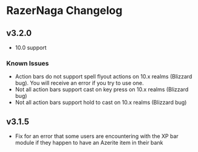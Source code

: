# RazerNaga Changelog

## v3.2.0

* 10.0 support

### Known Issues

* Action bars do not support spell flyout actions on 10.x realms (Blizzard bug).
  You will receive an error if you try to use one.
* Not all action bars support cast on key press on 10.x realms (Blizzard bug)
* Not all action bars support hold to cast on 10.x realms (Blizzard bug)

## v3.1.5

* Fix for an error that some users are encountering with the XP bar module if they happen to have an Azerite item in their bank

